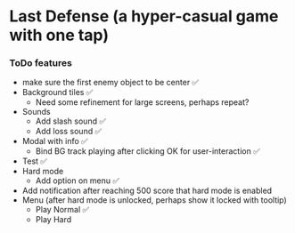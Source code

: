 # Last Defense (a hyper-casual game with one tap)


### ToDo features
- make sure the first enemy object to be center ✅
- Background tiles ✅
    - Need some refinement for large screens, perhaps repeat?
- Sounds
    - Add slash sound ✅
    - Add loss sound ✅
- Modal with info ✅
    - Bind BG track playing after clicking OK for user-interaction ✅
- Test ✅
- Hard mode
    - Add option on menu ✅
- Add notification after reaching 500 score that hard mode is enabled
- Menu (after hard mode is unlocked, perhaps show it locked with tooltip)
    - Play Normal ✅
    - Play Hard 